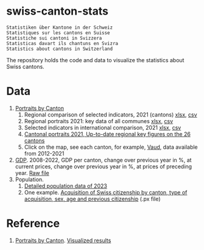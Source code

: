 # swiss-canton-stats
```
Statistiken über Kantone in der Schweiz
Statistiques sur les cantons en Suisse
Statistiche sui cantoni in Svizzera
Statisticas davart ils chantuns en Svizra
Statistics about cantons in Switzerland
```

The repository holds the code and data to visualize the statistics about Swiss cantons.


# Data

1. [Portraits by Canton](https://www.bfs.admin.ch/bfs/en/home/statistics/regional-statistics/regional-portraits-key-figures/cantons.html)
   1. Regional comparison of selected indicators, 2021 (cantons) [xlsx](https://www.bfs.admin.ch/bfs/en/home/statistics/regional-statistics/regional-portraits-key-figures/cantons.assetdetail.15864481.html), [csv](https://www.bfs.admin.ch/bfs/en/home/statistics/regional-statistics/regional-portraits-key-figures/cantons.assetdetail.16484440.html)
   2. Regional portraits 2021: key data of all communes [xlsx](https://www.bfs.admin.ch/bfs/en/home/statistics/regional-statistics/regional-portraits-key-figures/cantons.assetdetail.15864443.html), [csv](https://www.bfs.admin.ch/bfs/en/home/statistics/regional-statistics/regional-portraits-key-figures/cantons.assetdetail.16484444.html)
   3. Selected indicators in international comparison, 2021 [xlsx](https://www.bfs.admin.ch/bfs/en/home/statistics/regional-statistics/regional-portraits-key-figures/cantons.assetdetail.15864483.html), [csv](https://www.bfs.admin.ch/bfs/en/home/statistics/regional-statistics/regional-portraits-key-figures/cantons.assetdetail.16484442.html)
   4. [Cantonal portraits 2021, Up-to-date regional key figures on the 26 cantons](https://www.bfs.admin.ch/bfs/en/home/statistics/regional-statistics/regional-portraits-key-figures/cantons.assetdetail.15864449.html)
   5. Click on the map, see each canton, for example, [Vaud](https://www.bfs.admin.ch/bfs/en/home/statistics/regional-statistics/regional-portraits-key-figures/cantons/vaud.html), data available from 2012-2021
2. [GDP](https://opendata.swiss/en/dataset/bruttoinlandsprodukt-bip-nach-grossregion-und-kanton5). 2008-2022, GDP per canton, change over previous year in %, at current prices, change over previous year in %, at prices of preceding year. [Raw file](./data/gdp.xlsx)
3. Population.
   1. [Detailed population data of 2023](https://www.bfs.admin.ch/news/en/2024-0234)
   2. One example. [Acquisition of Swiss citizenship by canton, type of acquisition, sex, age and previous citizenship](https://www.bfs.admin.ch/bfs/en/home/news/whats-new.assetdetail.32208075.html) (.px file)

# Reference
1. [Portraits by Canton](https://www.bfs.admin.ch/bfs/en/home/statistics/regional-statistics/regional-portraits-key-figures/cantons.html). [Visualized results](https://www.atlas.bfs.admin.ch/maps/13/fr/16455_233_228_227/25666.html)
